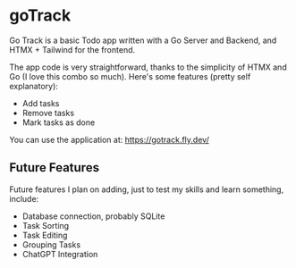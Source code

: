 # goTrack

Go Track is a basic Todo app written with a Go Server and Backend, and HTMX + Tailwind for the frontend. 

The app code is very straightforward, thanks to the simplicity of HTMX and Go (I love this combo so much). Here's some features (pretty self explanatory):

- Add tasks
- Remove tasks
- Mark tasks as done

You can use the application at: https://gotrack.fly.dev/

## Future Features

Future features I plan on adding, just to test my skills and learn something, include:

- Database connection, probably SQLite
- Task Sorting
- Task Editing
- Grouping Tasks
- ChatGPT Integration
